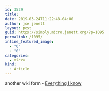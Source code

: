 ```yaml
---
id: 3529
title: 
date: 2019-03-24T11:22:48-04:00
author: joe jenett
layout: post
guid: https://simply.micro.jenett.org/?p=1095
permalink: /1095/
inline_featured_image:
  - "0"
  - "0"
categories:
  - micro
kind:
  - Article
---
```

another wiki form - [Everything I know](https://wiki.nikitavoloboev.xyz/)